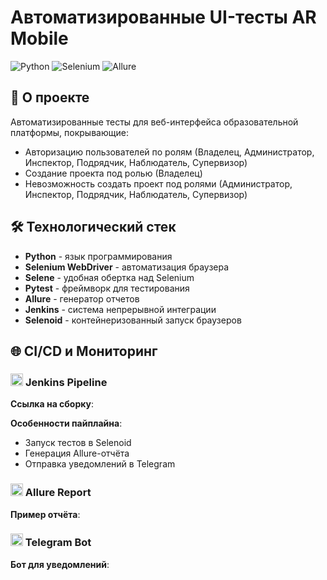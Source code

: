 <h1 align="centre"> Автоматизированные UI-тесты AR Mobile</h1>

![Python](https://img.shields.io/badge/python-3.13-blue.svg)
![Selenium](https://img.shields.io/badge/selenium-4.34.2-green.svg)
![Allure](https://img.shields.io/badge/allure-2.15.0-orange.svg)

## 📌 О проекте

Автоматизированные тесты для веб-интерфейса образовательной платформы, покрывающие:
- Авторизацию пользователей по ролям (Владелец, Администратор, Инспектор, Подрядчик, Наблюдатель, Супервизор)
- Создание проекта под ролью (Владелец)
- Невозможность создать проект под ролями (Администратор, Инспектор, Подрядчик, Наблюдатель, Супервизор)

## 🛠 Технологический стек

- **Python** - язык программирования
- **Selenium WebDriver** - автоматизация браузера
- **Selene** - удобная обертка над Selenium
- **Pytest** - фреймворк для тестирования
- **Allure** - генератор отчетов
- **Jenkins** - система непрерывной интеграции
- **Selenoid** - контейнеризованный запуск браузеров

## 🌐 CI/CD и Мониторинг

### <img src="https://jenkins.io/images/logos/jenkins/jenkins.svg" width="20"> **Jenkins Pipeline**

**Ссылка на сборку**:  
[]()

**Особенности пайплайна**:
- Запуск тестов в Selenoid
- Генерация Allure-отчёта
- Отправка уведомлений в Telegram

### <img src="https://avatars.githubusercontent.com/u/5879127?s=200&v=4" width="20"> Allure Report
**Пример отчёта**:  

### <img src="https://telegram.org/img/t_logo.png" width="20"> Telegram Bot
**Бот для уведомлений**:  